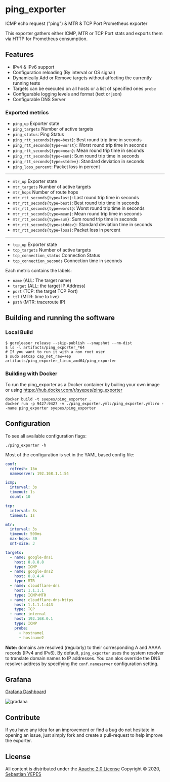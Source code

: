 # ping_exporter

ICMP echo request ("ping") & MTR & TCP Port Prometheus exporter

This exporter gathers either ICMP, MTR or TCP Port stats and exports them via HTTP for Prometheus consumption.

## Features

- IPv4 & IPv6 support
- Configuration reloading (By interval or OS signal)
- Dynamically Add or Remove targets without affecting the currently running tests
- Targets can be executed on all hosts or a list of specified ones `probe`
- Configurable logging levels and format (text or json)
- Configurable DNS Server

### Exported metrics

- `ping_up`                          Exporter state
- `ping_targets`                     Number of active targets
- `ping_status`:                     Ping Status
- `ping_rtt_seconds{type=best}`:     Best round trip time in seconds
- `ping_rtt_seconds{type=worst}`:    Worst round trip time in seconds
- `ping_rtt_seconds{type=mean}`:     Mean round trip time in seconds
- `ping_rtt_seconds{type=sum}`:      Sum round trip time in seconds
- `ping_rtt_seconds{type=stddev}`:   Standard deviation in seconds
- `ping_loss_percent`:               Packet loss in percent

---

- `mtr_up`                           Exporter state
- `mtr_targets`                      Number of active targets
- `mtr_hops`                         Number of route hops
- `mtr_rtt_seconds{type=last}`:      Last round trip time in seconds
- `mtr_rtt_seconds{type=best}`:      Best round trip time in seconds
- `mtr_rtt_seconds{type=worst}`:     Worst round trip time in seconds
- `mtr_rtt_seconds{type=mean}`:      Mean round trip time in seconds
- `mtr_rtt_seconds{type=sum}`:       Sum round trip time in seconds
- `mtr_rtt_seconds{type=stddev}`:    Standard deviation time in seconds
- `mtr_rtt_seconds{type=loss}`:      Packet loss in percent

---

- `tcp_up`                           Exporter state
- `tcp_targets`                      Number of active targets
- `tcp_connection_status`            Connection Status
- `tcp_connection_seconds`           Connection time in seconds

Each metric contains the labels:

- `name` (ALL: The target name)
- `target` (ALL: the target IP Address)
- `port` (TCP: the target TCP Port)
- `ttl` (MTR: time to live)
- `path` (MTR: traceroute IP)

## Building and running the software

### Local Build

```console
$ goreleaser release --skip-publish --snapshot --rm-dist
$ ls -l artifacts/ping_exporter_*64
# If you want to run it with a non root user
$ sudo setcap cap_net_raw=+ep artifacts/ping_exporter_linux_amd64/ping_exporter
```

### Building with Docker

To run the ping_exporter as a Docker container by builing your own image or using <https://hub.docker.com/r/syepes/ping_exporter>

```console
docker build -t syepes/ping_exporter .
docker run -p 9427:9427 -v ./ping_exporter.yml:/ping_exporter.yml:ro --name ping_exporter syepes/ping_exporter
```

## Configuration

To see all available configuration flags:

```console
./ping_exporter -h
```

Most of the configuration is set in the YAML based config file:

```yaml
conf:
  refresh: 15m
  nameserver: 192.168.1.1:54

icmp:
  interval: 3s
  timeout: 1s
  count: 10

tcp:
  interval: 3s
  timeout: 1s

mtr:
  interval: 3s
  timeout: 500ms
  max-hops: 30
  snt-size: 3

targets:
  - name: google-dns1
    host: 8.8.8.8
    type: ICMP
  - name: google-dns2
    host: 8.8.4.4
    type: MTR
  - name: cloudflare-dns
    host: 1.1.1.1
    type: ICMP+MTR
  - name: cloudflare-dns-https
    host: 1.1.1.1:443
    type: TCP
  - name: internal
    host: 192.168.0.1
    type: ICMP
    probe:
      - hostname1
      - hostname2
```

**Note:** domains are resolved (regularly) to their corresponding A and AAAA records (IPv4 and IPv6).
By default, `ping_exporter` uses the system resolver to translate domain names to IP addresses.
You can alos override the DNS resolver address by specifying the `conf.nameserver` configuration setting.

## Grafana

[Grafana Dashboard](https://github.com/syepes/ping_exporter/blob/master/dist/ping_exporter.json)

![gradana](https://raw.githubusercontent.com/syepes/ping_exporter/master/dist/ping_exporter.png)

## Contribute

If you have any idea for an improvement or find a bug do not hesitate in opening an issue, just simply fork and create a pull-request to help improve the exporter.

## License

All content is distributed under the [Apache 2.0 License](http://www.apache.org/licenses/LICENSE-2.0)
Copyright &copy; 2020, [Sebastian YEPES](mailto:syepes@gmail.com)
